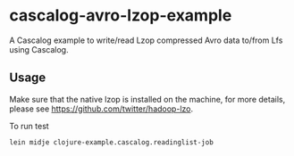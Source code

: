 # cascalog-avro-lzop-example

A Cascalog example to write/read Lzop compressed Avro data to/from Lfs using Cascalog.

## Usage

Make sure that the native lzop is installed on the machine,
for more details, please see https://github.com/twitter/hadoop-lzo.

To run test

	lein midje clojure-example.cascalog.readinglist-job
